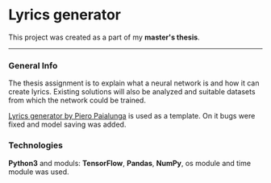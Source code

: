 # Lyrics generator

This project was created as a part of my **master's thesis**.

---

### General Info

The thesis assignment is to explain what a neural network is and how it can create lyrics. Existing solutions will also be analyzed and suitable datasets from which the network could be trained.

[Lyrics generator by Piero Paialunga](https://towardsdatascience.com/song-lyrics-generation-with-artificial-intelligence-rnn-cdba26738530) is used as a template. On it bugs were fixed and model saving was added.

### Technologies

**Python3** and moduls: **TensorFlow**, **Pandas**, **NumPy**, os module and time module was used.
